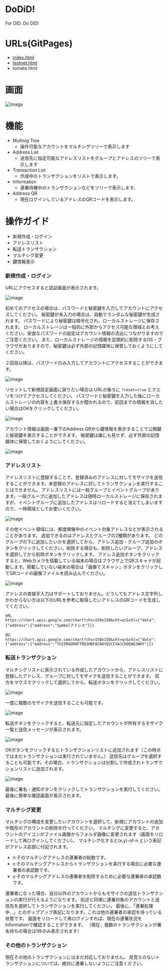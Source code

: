 # DoDiD!
For DID. Do DID!

# URLs(GitPages)

- [index.html](https://kicnft.github.io/dodid/)
- [testnet.html](https://kicnft.github.io/dodid/testnet.html)
- tomato.html

# 画面

![image](https://github.com/kicnft/dodid/assets/143278361/5c5c874c-1277-498b-a7bf-e274135992c9)


# 機能

- Multisig Tree
  - 操作可能なアカウントをマルチシグツリーで表示します
- Address List
  - 送信先に指定可能なアドレスリストをグループとアドレスのツリーで表示します
- Transaction List
  - 作成中のトランザクションをリストで表示します。
- Information
  - 連署待機中のトランザクションなどをツリーで表示します。
- Address QR
  - 現在ログインしているアドレスのQRコードを表示します。

# 操作ガイド
- 新規作成・ログイン
- アドレスリスト
- 転送トランザクション
- マルチシグ変更
- 鍵情報表示

### 新規作成・ログイン
URLにアクセスすると認証画面が表示されます。

![image](https://github.com/kicnft/dodid/assets/143278361/6bbb6b8d-c799-4324-ab84-c1e55eec0d38)

初めてのアクセスの場合は、パスワードと秘密鍵を入力してアカウントにアクセスしてください。
秘密鍵が未入力の場合は、自動でランダムな秘密鍵が生成されます。
パスワードにより秘密鍵は暗号化され、ローカルストレージに保存されます。
ローカルストレージは一般的に外部からアクセス可能な領域とお考えください。安直なパスワードの設定はアカウント情報の流出につながりますのでご注意ください。
また、ローカルストレージの情報を定期的に削除するOS・ブラウザがありますので、秘密鍵は必ず外部の記憶媒体に保管しておくようにしてください。

２回目以降は、パスワードのみ入力してアカウントにアクセスすることができます。

![image](https://github.com/kicnft/dodid/assets/143278361/323c3f76-033f-444e-88af-cef7bca3e4a0)


リセットして新規設定画面に戻りたい場合は URLの後ろに `?reset=true` とクエリをつけてアクセスしてください。
パスワードと秘密鍵を入力した後にローカルストレージの内容を上書き保存するか聞かれるので、前回までの情報を消したい場合はOKをクリックしてください。

![image](https://github.com/kicnft/dodid/assets/143278361/9a11742e-9058-4ac0-b727-942aecfebe0a)

アカウント情報は画面一番下のAddress QRから鍵情報を表示することで公開鍵と秘密鍵を表示することができます。
秘密鍵は誰にも見せず、必ず外部の記憶媒体に保管しておくようにしてください。

![image](https://github.com/kicnft/dodid/assets/143278361/30fca2cf-42ef-4394-a8e8-bb0227ca1f47)


### アドレスリスト
アドレスリストに登録することで、登録済みのアドレスに対してモザイクを送信することができます。未登録のアドレスに対してトランザクションを実行することはできません。
アドレスリストには一般グループとイベントグループがあります。一般グループに追加したアドレスは随時ローカルストレージに保存されますが、イベントグループに追加したアドレスはリロードすると消えてしまいますので、一時領域としてお使いください。

![image](https://github.com/kicnft/dodid/assets/143278361/3a78fb7c-e07c-4584-bb39-fb89343162a2)

その他イベント領域には、都度開催中のイベント対象アドレスなどが表示されることがあります。
追加できるのはアドレスとグループの2種類があります。
どのグループの下に追加したいかを選択してから、アドレス追加・グループ追加のボタンをクリックしてください。削除する場合も、削除したいグループ、アドレスを選択してから削除ボタンをクリックします。
アドレス追加ボタンをクリックすると、Webカメラを搭載している端末の場合はブラウザ上でQRスキャナが起動します。搭載していない端末の場合は「画像でスキャン」ボタンをクリックしてQRコードの画像ファイルを読み込んでください。

![image](https://github.com/kicnft/dodid/assets/143278361/9e3b5451-9d44-412f-b72f-f79e034d487b)

アドレスの直接手入力はサポートしておりません。どうしてもアドレス文字列しかわからない方は以下のURLを参考に取得したいアドレスのQRコードを生成してください。

```
URL
https://chart.apis.google.com/chart?chs=150x150&cht=qr&chl={"data":{"address":{"address":"Symbolアドレス"}}}

例）
https://chart.apis.google.com/chart?chs=150x150&cht=qr&chl={"data":{"address":{"address":"TCEIM4GM4FTRD3HBFACN4YQICCXAJCKOEWG3WHY"}}}
```


### 転送トランザクション
マルチシグリストに表示されている作成したアカウントから、アドレスリストに登録したアドレス、グループに対してモザイクを送信することができます。
双方をマウスでクリックして選択してから、転送ボタンをクリックしてください。

![image](https://github.com/kicnft/dodid/assets/143278361/3d43092e-1cf5-4db5-b818-841aa9cd1ccf)

一度に複数のモザイクを送信することも可能です。

![image](https://github.com/kicnft/dodid/assets/143278361/a3972830-9b2b-4e63-afdb-5deceb8925ec)

転送ボタンをクリックすると、転送元に指定したアカウントが所有するモザイク一覧と送信メッセージが表示されます。

![image](https://github.com/kicnft/dodid/assets/143278361/bd1eea49-b9a3-41ba-8769-f3bcf1b18ce6)


OKボタンをクリックするとトランザクションリストに追加されます（この時点ではまだトランザクションは実行されていません。）
送信先はグループを選択することも可能です。その場合、トランザクションは分割して作成されトランザクションリストに追加されます。

![image](https://github.com/kicnft/dodid/assets/143278361/f13d961c-2079-4fff-b9a6-ee9e04b37926)

最後に署名・通知ボタンをクリックしてトランザクションを実行してください。最後に簡単な確認画面が表示されます。

### マルチシグ変更
マルチシグの構成を変更したいアカウントを選択して、新規にアカウントの追加や既存のアカウントの削除を行ってください。
マルチシグに変更すると、アカウントのアイコンがファイル画像からフォルダ画像に変更されます（画面をリロードして再ログインしてください）。
マルチシグ化すると(x,y)-of-n という表記がアドレス前部に付記されます。

- n:そのマルチシグアドレスの連署者の総数です。
- x:そのマルチシグアドレスからトランザクションを実行する場合に必要な連署者の承認数です。
- y:そのマルチシグアドレスの連署者を削除するために必要な連署者の承認数です。

連署者になった場合、自分以外のアカウントからもモザイクの送信トランザクションの実行が行えるようになります。
前述と同様に連署対象のアカウントと送信先を選択してトランザクションを実行してください。
最後に、「連署処理中...」とのポップアップ表記になります。これは他の連署者の承認を待っている状態です。
画面をリロードして再ログインすれば、現在の連署状況をInformationで確認することができます。
（現在、複数のトランザクションが署名待ちの場合は1件のみ表示されます）

### その他のトランザクション
現在その他のトランザクションにはまだ対応しておりません。
見覚えのないトランザクションについては、絶対に連署しないようにご注意ください。




